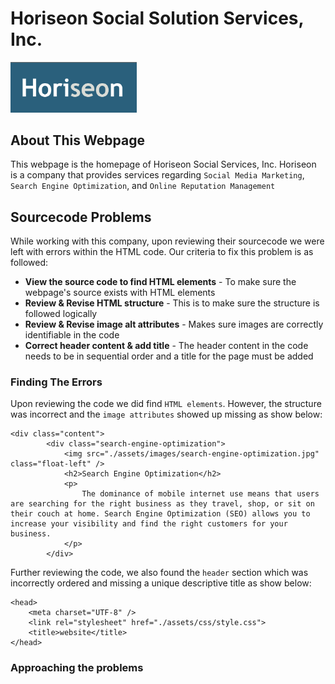 # Horiseon Social Solution Services, Inc.

<!-- ![Horiseon Logo](./assets/images/logo.PNG) -->

<img src="./assets/images/logo.PNG" width=40% height=40%>

## About This Webpage

This webpage is the homepage of Horiseon Social Services, Inc. Horiseon is a company that provides services regarding `Social Media Marketing`, `Search Engine Optimization`, and `Online Reputation Management`

## Sourcecode Problems

While working with this company, upon reviewing their sourcecode we were left with errors within the HTML code. Our criteria to fix this problem is as followed:

* **View the source code to find HTML elements** - To make sure the webpage's source exists with HTML elements
* **Review & Revise HTML structure** - This is to make sure the structure is followed logically
* **Review & Revise image alt attributes** - Makes sure images are correctly identifiable in the code
* **Correct header content & add title** - The header content in the code needs to be in sequential order and a title for the page must be added

### Finding The Errors

Upon reviewing the code we did find `HTML elements`. However, the structure was incorrect and the `image attributes` showed up missing as show below:

```
<div class="content">
        <div class="search-engine-optimization">
            <img src="./assets/images/search-engine-optimization.jpg" class="float-left" />
            <h2>Search Engine Optimization</h2>
            <p>
                The dominance of mobile internet use means that users are searching for the right business as they travel, shop, or sit on their couch at home. Search Engine Optimization (SEO) allows you to increase your visibility and find the right customers for your business.
            </p>
        </div>
```

Further reviewing the code, we also found the `header` section which was incorrectly ordered and missing a unique descriptive title as show below:

```
<head>
    <meta charset="UTF-8" />
    <link rel="stylesheet" href="./assets/css/style.css">
    <title>website</title>
</head>
```

### Approaching the problems